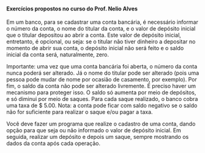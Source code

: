 #### Exercícios propostos no curso do Prof. Nelio Alves

Em um banco, para se cadastrar uma conta bancária, é necessário informar o número da conta, o nome do titular da 
conta, e o valor de depósito inicial que o titular depositou ao abrir a conta. Este valor de depósito inicial, 
entretanto, é opcional, ou seja: se o titular não tiver dinheiro a depositar no momento de abrir sua conta, o 
depósito inicial não será feito e o saldo inicial da conta será, naturalmente, zero.

Importante: uma vez que uma conta bancária foi aberta, o número da conta nunca poderá ser alterado. Já o nome do 
titular pode ser alterado (pois uma pessoa pode mudar de nome por ocasião de casamento, por exemplo). Por fim, o 
saldo da conta não pode ser alterado livremente. É preciso haver um mecanismo para proteger isso. O saldo só aumenta 
por meio de depósitos, e só diminui por meio de saques. Para cada saque realizado, o banco cobra uma taxa de $ 5.00.
Nota: a conta pode ficar com saldo negativo se o saldo não for suficiente para realizar o saque e/ou pagar a taxa.

Você deve fazer um programa que realize o cadastro de uma conta, dando opção para que seja ou não informado o valor 
de depósito inicial. Em seguida, realizar um depósito e depois um saque, sempre mostrando os dados da conta após cada operação.
